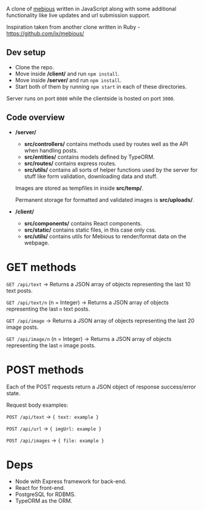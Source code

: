 A clone of [mebious](http://mebious.co.uk) written in JavaScript along with some additional functionality like live updates and url submission support.

Inspiration taken from another clone written in Ruby - https://github.com/ix/mebious/

## Dev setup
- Clone the repo.
- Move inside **/client/** and run `npm install`.
- Move inside **/server/** and run `npm install`.
- Start both of them by running `npm start` in each of these directories.

Server runs on port `8080` while the clientside is hosted on port `3000`.
## Code overview
- **/server/** 
  - **src/controllers/** contains methods used by routes well as the API when handling posts. 
  - **src/entities/** contains models defined by TypeORM.
  - **src/routes/** contains express routes.
  - **src/utils/** contains all sorts of helper functions used by the server for stuff like form validation, downloading data and stuff.
  
  Images are stored as tempfiles in inside **src/temp/**.
  
  Permanent storage for formatted and validated images is **src/uploads/**.
- **/client/** 
  - **src/components/** contains React components.
  - **src/static/** contains static files, in this case only css.
  - **src/utils/** contains utils for Mebious to render/format data on the webpage.

# GET methods

`GET /api/text` -> Returns a JSON array of objects representing the last 10 text posts.

`GET /api/text/n` (n = Integer) -> Returns a JSON array of objects representing the last `n` text posts.

`GET /api/image` -> Returns a JSON array of objects representing the last 20 image posts.

`GET /api/image/n` (n = Integer) -> Returns a JSON array of objects representing the last `n` image posts.

# POST methods

Each of the POST requests return a JSON object of response success/error state.

 Request body examples:

`POST /api/text` -> `{ text: example }` 

`POST /api/url` ->  `{ imgUrl: example }` 

`POST /api/images` -> `{ file: example }` 

# Deps
- Node with Express framework for back-end.
- React for front-end.
- PostgreSQL for RDBMS.
- TypeORM as the ORM.


